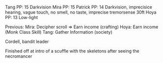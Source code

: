 Tang PP: 15 Darkvision
Mira PP: 15
Patrick PP: 14 Darkvision, imprecisice hearing, vague touch, no smell, no taste, imprecise tremorsense 30ft
Hoya PP: 13 Low-light

Previous:
Mira: Decipher scroll => Earn income (crafting)
Hoya: Earn income (Monk Class Skill)
Tang: Gather Information (society)

Cordell, bandit leader

Finished off at intro of a scuffle with the skeletons after seeing the necromancer